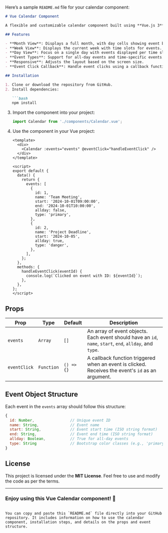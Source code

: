 Here’s a sample `README.md` file for your calendar component:

```md
# Vue Calendar Component

A flexible and customizable calendar component built using **Vue.js 3**, with support for **month, week, and day views**. This component supports various event types, including **all-day events** and **time-specific events**.

## Features

- **Month View**: Displays a full month, with day cells showing event badges.
- **Week View**: Displays the current week with time slots for events.
- **Day View**: Focus on a single day with events displayed per time slot.
- **Event Types**: Support for all-day events and time-specific events.
- **Responsive**: Adjusts the layout based on the screen size.
- **Event Click Callback**: Handle event clicks using a callback function.

## Installation

1. Clone or download the repository from GitHub.
2. Install dependencies:

   ```bash
   npm install
   ```

3. Import the component into your project:

   ```js
   import Calendar from './components/Calendar.vue';
   ```

4. Use the component in your Vue project:

   ```vue
   <template>
     <div>
       <Calendar :events="events" @eventClick="handleEventClick" />
     </div>
   </template>

   <script>
   export default {
     data() {
       return {
         events: [
           {
             id: 1,
             name: 'Team Meeting',
             start: '2024-10-01T09:00:00',
             end: '2024-10-01T10:00:00',
             allday: false,
             type: 'primary',
           },
           {
             id: 2,
             name: 'Project Deadline',
             start: '2024-10-05',
             allday: true,
             type: 'danger',
           },
         ],
       };
     },
     methods: {
       handleEventClick(eventId) {
         console.log(`Clicked on event with ID: ${eventId}`);
       },
     },
   };
   </script>
   ```

## Props

| Prop        | Type     | Default | Description                                                      |
|-------------|----------|---------|------------------------------------------------------------------|
| `events`    | `Array`  | `[]`    | An array of event objects. Each event should have an `id`, `name`, `start`, `end`, `allday`, and `type`. |
| `eventClick` | `Function` | `() => {}` | A callback function triggered when an event is clicked. Receives the event's `id` as an argument. |

## Event Object Structure

Each event in the `events` array should follow this structure:

```js
{
  id: Number,                // Unique event ID
  name: String,              // Event name
  start: String,             // Event start time (ISO string format)
  end: String,               // Event end time (ISO string format)
  allday: Boolean,           // True for all-day events
  type: String               // Bootstrap color classes (e.g., 'primary', 'danger', 'success')
}
```

## License

This project is licensed under the **MIT License**. Feel free to use and modify the code as per the terms.

---

### Enjoy using this Vue Calendar component! 🎉
```

You can copy and paste this `README.md` file directly into your GitHub repository. It includes information on how to use the calendar component, installation steps, and details on the props and event structure.

